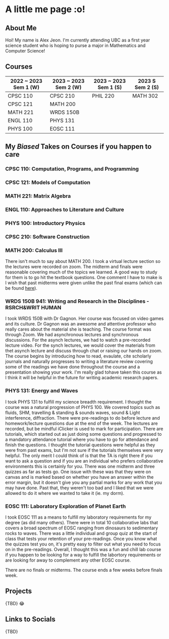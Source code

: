 # A little me page :o!

## About Me
Hoi! My name is Alex Jeon. I'm currently attending UBC as a first year science student who is hoping to purse a major in Mathematics and Computer Science! 



## Courses

| 2022 ~ 2023 Sem 1 (W) | 2023 ~ 2023 Sem 2 (W) | 2023 ~ 2023 Sem 1 (S) | 2023 S Sem 2 (S)|
| ----------- | ----------- | ----------- | ----------- |
| CPSC 110 | CPSC 210 | PHIL 220 | MATH 302 |
| CPSC 121 | MATH 200 | | |
| MATH 221 | WRDS 150B | | |
| ENGL 110 | PHYS 131 | | |
| PHYS 100 | EOSC 111 | | |

## My *Biased* Takes on Courses if you happen to care 
### CPSC 110: Computation, Programs, and Programming

### CPSC 121: Models of Computation

### MATH 221: Matrix Algebra

### ENGL 110: Approaches to Literature and Culture

### PHYS 100: Introductory Physics

### CPSC 210: Software Construction

### MATH 200: Calculus III
There isn't much to say about MATH 200. I took a virtual lecture section so the lectures were recorded on zoom. The midterm and finals were reasonable covering much of the topics we learned. A good way to study for them is to go hit the textbook questions. One comment I have to make is I wish that past midterms were given unlike the past final exams (which can be found [here](https://secure.math.ubc.ca/Ugrad/pastExams/)).

### WRDS 150B 941: Writing and Research in the Disciplines - RSRCH&WRIT HUMAN
I took WRDS 150B with Dr Gagnon. Her course was focused on video games and its culture. Dr Gagnon was an awesome and attentive professor who really cares about the material she is teaching. The course format was through Zoom. We had asynchronous lectures and synchronous discussions. For the asynch lectures, we had to watch a pre-recorded lecture video. For the synch lectures, we would cover the materials from thet asynch lecture and discuss through chat or raising our hands on zoom. The course begins by introducing how to read, evaulate, cite scholarly journals and naturally progresses to writing a literature review covering some of the readings we have done throughout the course and a presentation showing your work. I'm really glad tohave taken this course as I think it will be helpful in the future for writing academic research papers.

### PHYS 131: Energy and Waves
I took PHYS 131 to fulfill my science breadth requirement. I thought the course was a natural progression of PHYS 100. We covered topics such as fluids, SHM, travelling & standing & sounds waves, sound & Light interference, diffraction. 
There were pre-readings to do before lecture and homework/lecture questions due at the end of the week. The lectures are recorded, but be mindful iClicker is used to mark for participation. There are tutorials, which started out as just doing some questions and progressed to a mandatory attendance tutorial where you have to go for attendance and finish the questions. I thought the tutorial questions were helpful as they were from past exams, but I'm not sure if the tutorials themselves were very helpful. The only merit I could think of is that the TA is right there if you want to ask a question and if you are an individual who prefers collaborative environments this is certainly for you.
There was one midterm and three quizzes as far as tests go. One issue with these was that they were on canvas and is marked based on whether you have an answer within the error margin, but it doesn't give you any partial marks for any work that you may have done. Past that, they weren't too bad and I liked that we were allowed to do it where we wanted to take it (ie. my dorm).

### EOSC 111: Laboratory Exploration of Planet Earth 
I took EOSC 111 as a means to fulfill my laboratory requirements for my degree (as did many others). There were in total 10 collaborative labs that covers a broad spectrum of EOSC ranging from dinosaurs to sedimentary rocks to waves. There was a little individual and group quiz at the start of class that tests your retention of your pre-readings. Once you know what the quizzes test you on, it's pretty easy to filter out what you need to focus on in the pre-readings. Overall, I thought this was a fun and chill lab course if you happen to be looking for a way to fulfill the labortory requirements or are looking for away to complement any other EOSC course.

There are no finals or midterms. The course ends a few weeks before finals week.

## Projects
{TBD}
:joy:

## Links to Socials
{TBD}

